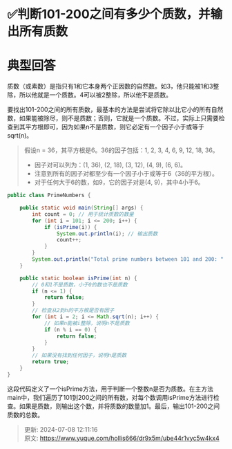 # ✅判断101-200之间有多少个质数，并输出所有质数

# 典型回答


质数（或素数）是指只有1和它本身两个正因数的自然数。如3，他只能被1和3整除，所以他就是一个质数。4可以被2整除，所以他不是质数。



要找出101-200之间的所有质数，最基本的方法是尝试将它除以比它小的所有自然数，如果能被除尽，则不是质数；否则，它就是一个质数。不过，实际上只需要检查到其平方根即可，因为如果n不是质数，则它必定有一个因子小于或等于sqrt(n)。



> 假设n = 36，其平方根是6。36的因子包括：1, 2, 3, 4, 6, 9, 12, 18, 36。
>
> + 因子对可以列为：(1, 36), (2, 18), (3, 12), (4, 9), (6, 6)。
> + 注意到所有的因子对都至少有一个因子小于或等于6（36的平方根）。
> + 对于任何大于6的数，如9，它的因子对是(4, 9)，其中4小于6。
>



```java
public class PrimeNumbers {

    public static void main(String[] args) {
        int count = 0; // 用于统计质数的数量
        for (int i = 101; i <= 200; i++) {
            if (isPrime(i)) {
                System.out.println(i); // 输出质数
                count++;
            }
        }
        System.out.println("Total prime numbers between 101 and 200: " + count);
    }

    public static boolean isPrime(int n) {
        // 0和1不是质数，小于0的数也不是质数
        if (n <= 1) {
            return false;
        }
        // 检查从2到n的平方根是否有因子
        for (int i = 2; i <= Math.sqrt(n); i++) {
            // 如果n能被i整除，说明n不是质数
            if (n % i == 0) {
                return false;
            }
        }
        // 如果没有找到任何因子，说明n是质数
        return true;
    }
}
```



这段代码定义了一个isPrime方法，用于判断一个整数n是否为质数。在主方法main中，我们遍历了101到200之间的所有数，对每个数调用isPrime方法进行检查。如果是质数，则输出这个数，并将质数的数量加1。最后，输出101-200之间质数的总数。





> 更新: 2024-07-08 12:11:16  
> 原文: <https://www.yuque.com/hollis666/dr9x5m/ube44r1vyc5w4kx4>
